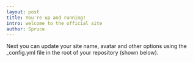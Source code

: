 ```yaml
---
layout: post
title: You're up and running!
intro: welcome to the official site
author: Spruce
---
```


Next you can update your site name, avatar and other options using the _config.yml file in the root of your repository (shown below).
